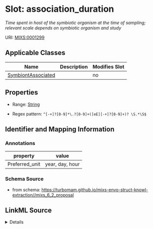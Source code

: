 # Slot: association_duration


_Time spent in host of the symbiotic organism at the time of sampling; relevant scale depends on symbiotic organism and study_



URI: [MIXS:0001299](https://w3id.org/mixs/0001299)



<!-- no inheritance hierarchy -->




## Applicable Classes

| Name | Description | Modifies Slot |
| --- | --- | --- |
[SymbiontAssociated](SymbiontAssociated.md) |  |  no  |







## Properties

* Range: [String](String.md)

* Regex pattern: `^[-+]?[0-9]*\.?[0-9]+([eE][-+]?[0-9]+)? \S.*\S$`





## Identifier and Mapping Information





### Annotations

| property | value |
| --- | --- |
| Preferred_unit | year, day, hour |



### Schema Source


* from schema: https://turbomam.github.io/mixs-envo-struct-knowl-extraction//mixs_6_2_proposal




## LinkML Source

<details>
```yaml
name: association_duration
annotations:
  Preferred_unit:
    tag: Preferred_unit
    value: year, day, hour
description: Time spent in host of the symbiotic organism at the time of sampling;
  relevant scale depends on symbiotic organism and study
title: duration of association with the host
notes:
- duration
- host
- host.
- period
from_schema: https://turbomam.github.io/mixs-envo-struct-knowl-extraction//mixs_6_2_proposal
rank: 1000
slot_uri: MIXS:0001299
multivalued: false
alias: association_duration
domain_of:
- SymbiontAssociated
range: string
required: false
recommended: false
pattern: ^[-+]?[0-9]*\.?[0-9]+([eE][-+]?[0-9]+)? \S.*\S$

```
</details>